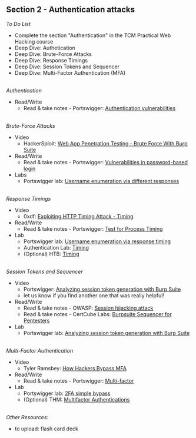 ## **Section 2 - Authentication attacks** <br>

*To Do List*
- Complete the section "Authentication" in the TCM Practical Web Hacking course
- Deep Dive: Authetication
- Deep Dive: Brute-Force Attacks
- Deep Dive: Response Timings
- Deep Dive: Session Tokens and Sequencer
- Deep Dive: Multi-Factor Authentication (MFA)
<br><br>

*Authentication*
- Read/Write
   - Read & take notes - Portswigger: <a href="https://portswigger.net/web-security/authentication">Authentication vulnerabilities</a>
<br><br>

*Brute-Force Attacks*
- Video
   - HackerSploit: <a href="https://www.youtube.com/watch?v=cL9NsXpUqYI">Web App Penetration Testing - Brute Force With Burp Suite</a>
- Read/Write
   - Read & take notes - Portswigger: <a href="https://portswigger.net/web-security/authentication/password-based#brute-force-attacks">Vulnerabilities in password-based login</a>
- Labs
   - Portswigger lab: <a href="https://portswigger.net/web-security/authentication/password-based/lab-username-enumeration-via-different-responses">Username enumeration via different responses</a>
<br><br>

*Response Timings*
- Video
   - 0xdf: <a href="https://www.youtube.com/watch?v=tmlxa4Y8wy8">Exploiting HTTP Timing Attack - Timing</a>
- Read/Write
   - Read & take notes - Portswigger: <a href="https://owasp.org/www-project-web-security-testing-guide/latest/4-Web_Application_Security_Testing/10-Business_Logic_Testing/04-Test_for_Process_Timing#:~:text=Summary,and%20“game%20the%20system">Test for Process Timing</a>
- Lab
   - Portswigger lab: <a href="https://portswigger.net/web-security/authentication/password-based/lab-username-enumeration-via-response-timing">Username enumeration via response timing</a>
   - Authentication Lab: <a href="https://authlab.digi.ninja/Timing">Timing</a>
   - (Optional) HTB: <a href="https://www.hackthebox.com/machines/timing">Timing</a>
<br><br>

*Session Tokens and Sequencer*
- Video
   - Portswigger: <a href="https://www.youtube.com/watch?v=Cz97EYymwD4">Analyzing session token generation with Burp Suite</a>
   - let us know if you find another one that was really helpful!
- Read/Write
   - Read & take notes - OWASP: <a href="https://owasp.org/www-community/attacks/Session_hijacking_attack">Session hijacking attack</a>
   - Read & take notes - CertCube Labs: <a href="https://blog.certcube.com/burpsuite-sequencer-for-pentesters/">Burpsuite Sequencer for Pentesters</a>
- Lab
  - Portswigger lab: <a href="https://portswigger.net/burp/documentation/desktop/testing-workflow/session-management/analyzing-session-token-generation">Analyzing session token generation with Burp Suite</a>
<br><br>

*Multi-Factor Authentication* <br>
- Video
   - Tyler Ramsbey: <a href="https://www.youtube.com/watch?v=CPEW6OaoEZ4">How Hackers Bypass MFA</a>
- Read/Write
   - Read & take notes - Portswigger: <a href="https://portswigger.net/web-security/authentication/multi-factor">Multi-factor</a>
- Lab
  - Portswigger lab: <a href="https://portswigger.net/web-security/authentication/multi-factor">2FA simple bypass</a>
  - (Optional) THM: <a href="https://tryhackme.com/r/room/multifactorauthentications">Multifactor Authentications</a> 
<br><br>

*Other Resources:* <br>
- to upload: flash card deck
<br><br>


